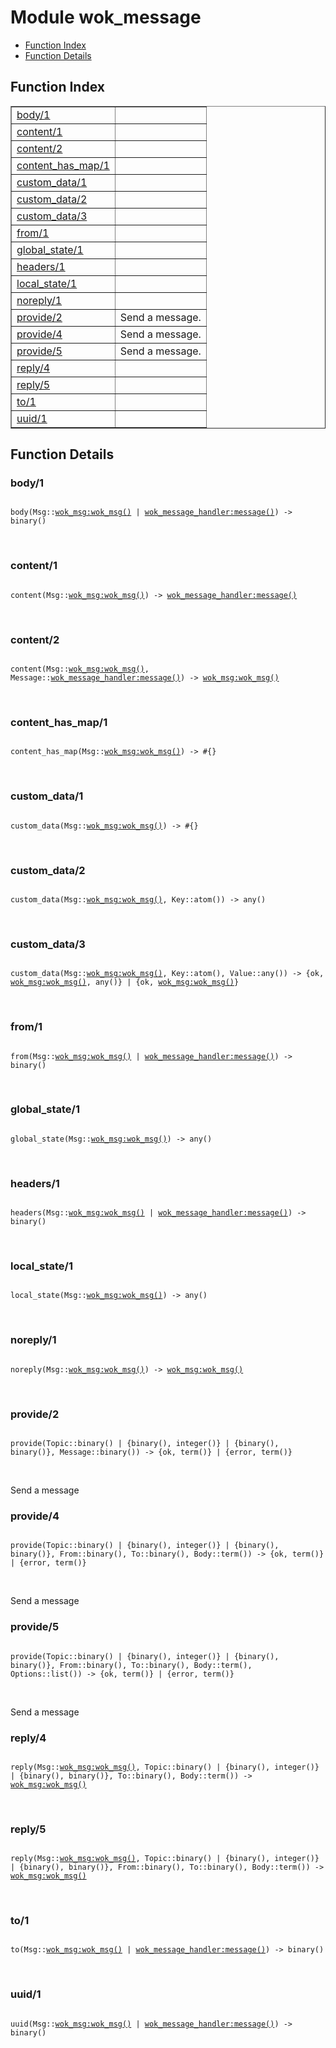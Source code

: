 

# Module wok_message #
* [Function Index](#index)
* [Function Details](#functions)

<a name="index"></a>

## Function Index ##


<table width="100%" border="1" cellspacing="0" cellpadding="2" summary="function index"><tr><td valign="top"><a href="#body-1">body/1</a></td><td></td></tr><tr><td valign="top"><a href="#content-1">content/1</a></td><td></td></tr><tr><td valign="top"><a href="#content-2">content/2</a></td><td></td></tr><tr><td valign="top"><a href="#content_has_map-1">content_has_map/1</a></td><td></td></tr><tr><td valign="top"><a href="#custom_data-1">custom_data/1</a></td><td></td></tr><tr><td valign="top"><a href="#custom_data-2">custom_data/2</a></td><td></td></tr><tr><td valign="top"><a href="#custom_data-3">custom_data/3</a></td><td></td></tr><tr><td valign="top"><a href="#from-1">from/1</a></td><td></td></tr><tr><td valign="top"><a href="#global_state-1">global_state/1</a></td><td></td></tr><tr><td valign="top"><a href="#headers-1">headers/1</a></td><td></td></tr><tr><td valign="top"><a href="#local_state-1">local_state/1</a></td><td></td></tr><tr><td valign="top"><a href="#noreply-1">noreply/1</a></td><td></td></tr><tr><td valign="top"><a href="#provide-2">provide/2</a></td><td>
Send a message.</td></tr><tr><td valign="top"><a href="#provide-4">provide/4</a></td><td>
Send a message.</td></tr><tr><td valign="top"><a href="#provide-5">provide/5</a></td><td>
Send a message.</td></tr><tr><td valign="top"><a href="#reply-4">reply/4</a></td><td></td></tr><tr><td valign="top"><a href="#reply-5">reply/5</a></td><td></td></tr><tr><td valign="top"><a href="#to-1">to/1</a></td><td></td></tr><tr><td valign="top"><a href="#uuid-1">uuid/1</a></td><td></td></tr></table>


<a name="functions"></a>

## Function Details ##

<a name="body-1"></a>

### body/1 ###

<pre><code>
body(Msg::<a href="wok_msg.md#type-wok_msg">wok_msg:wok_msg()</a> | <a href="/home/glejeune/Dropbox/BotsUnit/Dev/msaas/wok/_build/default/lib/wok_message_handler/doc/wok_message_handler.md#type-message">wok_message_handler:message()</a>) -&gt; binary()
</code></pre>
<br />

<a name="content-1"></a>

### content/1 ###

<pre><code>
content(Msg::<a href="wok_msg.md#type-wok_msg">wok_msg:wok_msg()</a>) -&gt; <a href="/home/glejeune/Dropbox/BotsUnit/Dev/msaas/wok/_build/default/lib/wok_message_handler/doc/wok_message_handler.md#type-message">wok_message_handler:message()</a>
</code></pre>
<br />

<a name="content-2"></a>

### content/2 ###

<pre><code>
content(Msg::<a href="wok_msg.md#type-wok_msg">wok_msg:wok_msg()</a>, Message::<a href="/home/glejeune/Dropbox/BotsUnit/Dev/msaas/wok/_build/default/lib/wok_message_handler/doc/wok_message_handler.md#type-message">wok_message_handler:message()</a>) -&gt; <a href="wok_msg.md#type-wok_msg">wok_msg:wok_msg()</a>
</code></pre>
<br />

<a name="content_has_map-1"></a>

### content_has_map/1 ###

<pre><code>
content_has_map(Msg::<a href="wok_msg.md#type-wok_msg">wok_msg:wok_msg()</a>) -&gt; #{}
</code></pre>
<br />

<a name="custom_data-1"></a>

### custom_data/1 ###

<pre><code>
custom_data(Msg::<a href="wok_msg.md#type-wok_msg">wok_msg:wok_msg()</a>) -&gt; #{}
</code></pre>
<br />

<a name="custom_data-2"></a>

### custom_data/2 ###

<pre><code>
custom_data(Msg::<a href="wok_msg.md#type-wok_msg">wok_msg:wok_msg()</a>, Key::atom()) -&gt; any()
</code></pre>
<br />

<a name="custom_data-3"></a>

### custom_data/3 ###

<pre><code>
custom_data(Msg::<a href="wok_msg.md#type-wok_msg">wok_msg:wok_msg()</a>, Key::atom(), Value::any()) -&gt; {ok, <a href="wok_msg.md#type-wok_msg">wok_msg:wok_msg()</a>, any()} | {ok, <a href="wok_msg.md#type-wok_msg">wok_msg:wok_msg()</a>}
</code></pre>
<br />

<a name="from-1"></a>

### from/1 ###

<pre><code>
from(Msg::<a href="wok_msg.md#type-wok_msg">wok_msg:wok_msg()</a> | <a href="/home/glejeune/Dropbox/BotsUnit/Dev/msaas/wok/_build/default/lib/wok_message_handler/doc/wok_message_handler.md#type-message">wok_message_handler:message()</a>) -&gt; binary()
</code></pre>
<br />

<a name="global_state-1"></a>

### global_state/1 ###

<pre><code>
global_state(Msg::<a href="wok_msg.md#type-wok_msg">wok_msg:wok_msg()</a>) -&gt; any()
</code></pre>
<br />

<a name="headers-1"></a>

### headers/1 ###

<pre><code>
headers(Msg::<a href="wok_msg.md#type-wok_msg">wok_msg:wok_msg()</a> | <a href="/home/glejeune/Dropbox/BotsUnit/Dev/msaas/wok/_build/default/lib/wok_message_handler/doc/wok_message_handler.md#type-message">wok_message_handler:message()</a>) -&gt; binary()
</code></pre>
<br />

<a name="local_state-1"></a>

### local_state/1 ###

<pre><code>
local_state(Msg::<a href="wok_msg.md#type-wok_msg">wok_msg:wok_msg()</a>) -&gt; any()
</code></pre>
<br />

<a name="noreply-1"></a>

### noreply/1 ###

<pre><code>
noreply(Msg::<a href="wok_msg.md#type-wok_msg">wok_msg:wok_msg()</a>) -&gt; <a href="wok_msg.md#type-wok_msg">wok_msg:wok_msg()</a>
</code></pre>
<br />

<a name="provide-2"></a>

### provide/2 ###

<pre><code>
provide(Topic::binary() | {binary(), integer()} | {binary(), binary()}, Message::binary()) -&gt; {ok, term()} | {error, term()}
</code></pre>
<br />

Send a message

<a name="provide-4"></a>

### provide/4 ###

<pre><code>
provide(Topic::binary() | {binary(), integer()} | {binary(), binary()}, From::binary(), To::binary(), Body::term()) -&gt; {ok, term()} | {error, term()}
</code></pre>
<br />

Send a message

<a name="provide-5"></a>

### provide/5 ###

<pre><code>
provide(Topic::binary() | {binary(), integer()} | {binary(), binary()}, From::binary(), To::binary(), Body::term(), Options::list()) -&gt; {ok, term()} | {error, term()}
</code></pre>
<br />

Send a message

<a name="reply-4"></a>

### reply/4 ###

<pre><code>
reply(Msg::<a href="wok_msg.md#type-wok_msg">wok_msg:wok_msg()</a>, Topic::binary() | {binary(), integer()} | {binary(), binary()}, To::binary(), Body::term()) -&gt; <a href="wok_msg.md#type-wok_msg">wok_msg:wok_msg()</a>
</code></pre>
<br />

<a name="reply-5"></a>

### reply/5 ###

<pre><code>
reply(Msg::<a href="wok_msg.md#type-wok_msg">wok_msg:wok_msg()</a>, Topic::binary() | {binary(), integer()} | {binary(), binary()}, From::binary(), To::binary(), Body::term()) -&gt; <a href="wok_msg.md#type-wok_msg">wok_msg:wok_msg()</a>
</code></pre>
<br />

<a name="to-1"></a>

### to/1 ###

<pre><code>
to(Msg::<a href="wok_msg.md#type-wok_msg">wok_msg:wok_msg()</a> | <a href="/home/glejeune/Dropbox/BotsUnit/Dev/msaas/wok/_build/default/lib/wok_message_handler/doc/wok_message_handler.md#type-message">wok_message_handler:message()</a>) -&gt; binary()
</code></pre>
<br />

<a name="uuid-1"></a>

### uuid/1 ###

<pre><code>
uuid(Msg::<a href="wok_msg.md#type-wok_msg">wok_msg:wok_msg()</a> | <a href="/home/glejeune/Dropbox/BotsUnit/Dev/msaas/wok/_build/default/lib/wok_message_handler/doc/wok_message_handler.md#type-message">wok_message_handler:message()</a>) -&gt; binary()
</code></pre>
<br />

